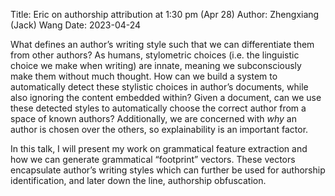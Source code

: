 Title: Eric on authorship attribution at 1:30 pm (Apr 28)
Author: Zhengxiang (Jack) Wang
Date: 2023-04-24



What defines an author’s writing style such that we can differentiate them from other authors? As humans, stylometric choices (i.e. the linguistic choice we make when writing) are innate, meaning we subconsciously make them without much thought. How can we build a system to automatically detect these stylistic choices in author’s documents, while also ignoring the content embedded within? Given a document, can we use these detected styles to automatically choose the correct author from a space of known authors? Additionally, we are concerned with *why* an author is chosen over the others, so explainability is an important factor.



In this talk, I will present my work on grammatical feature extraction and how we can generate grammatical “footprint” vectors. These vectors encapsulate author’s writing styles which can further be used for authorship identification, and later down the line, authorship obfuscation.
